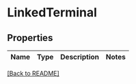 # LinkedTerminal

## Properties

| Name | Type | Description | Notes |
| ---- | ---- | ----------- | ----- |

[[Back to README]](/README.md)